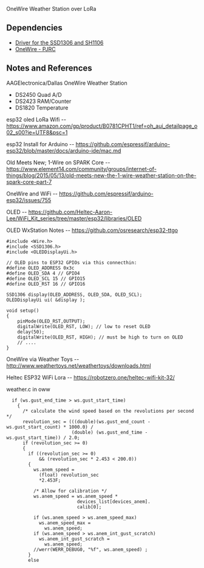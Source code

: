 OneWire Weather Station over LoRa

## Dependencies

* [Driver for the SSD1306 and SH1106](https://github.com/ThingPulse/esp8266-oled-ssd1306)
* [OneWire - PJRC](https://www.pjrc.com/teensy/td_libs_OneWire.html)

## Notes and References

AAGElectronica/Dallas OneWire Weather Station

* DS2450 Quad A/D
* DS2423 RAM/Counter
* DS1820 Temperature


esp32 oled LoRa Wifi -- https://www.amazon.com/gp/product/B0781CPHT1/ref=oh_aui_detailpage_o02_s00?ie=UTF8&psc=1

esp32 Install for Arduino -- https://github.com/espressif/arduino-esp32/blob/master/docs/arduino-ide/mac.md

Old Meets New; 1-Wire on SPARK Core -- https://www.element14.com/community/groups/internet-of-things/blog/2015/05/13/old-meets-new-the-1-wire-weather-station-on-the-spark-core-part-7

OneWire and WiFi -- https://github.com/espressif/arduino-esp32/issues/755

OLED -- https://github.com/Heltec-Aaron-Lee/WiFi_Kit_series/tree/master/esp32/libraries/OLED

OLED WxStation Notes -- https://github.com/osresearch/esp32-ttgo

```
#include <Wire.h>
#include <SSD1306.h> 
#include <OLEDDisplayUi.h>

// OLED pins to ESP32 GPIOs via this connecthin:
#define OLED_ADDRESS 0x3c
#define OLED_SDA 4 // GPIO4
#define OLED_SCL 15 // GPIO15
#define OLED_RST 16 // GPIO16

SSD1306 display(OLED_ADDRESS, OLED_SDA, OLED_SCL);
OLEDDisplayUi ui( &display );

void setup()
{
	pinMode(OLED_RST,OUTPUT);
	digitalWrite(OLED_RST, LOW); // low to reset OLED
	delay(50); 
	digitalWrite(OLED_RST, HIGH); // must be high to turn on OLED
	// ....
}
```

OneWire via Weather Toys -- http://www.weathertoys.net/weathertoys/downloads.html

Heltec ESP32 WiFi Lora -- https://robotzero.one/heltec-wifi-kit-32/



weather.c in oww
```
  if (ws.gust_end_time > ws.gust_start_time)
    {
      /* calculate the wind speed based on the revolutions per second */
      revolution_sec = (((double)(ws.gust_end_count - ws.gust_start_count) * 1000.0) /
                        (double) (ws.gust_end_time - ws.gust_start_time)) / 2.0;
      if (revolution_sec >= 0)
      {
        if ((revolution_sec >= 0)
            && (revolution_sec * 2.453 < 200.0))
        {
          ws.anem_speed =
            (float) revolution_sec
            *2.453F;

          /* Allow for calibration */
          ws.anem_speed = ws.anem_speed *
                          devices_list[devices_anem].
                          calib[0];

          if (ws.anem_speed > ws.anem_speed_max)
            ws.anem_speed_max =
              ws.anem_speed;
          if (ws.anem_speed > ws.anem_int_gust_scratch)
            ws.anem_int_gust_scratch =
              ws.anem_speed;
          //werr(WERR_DEBUG0, "%f", ws.anem_speed) ;
        }
        else
```